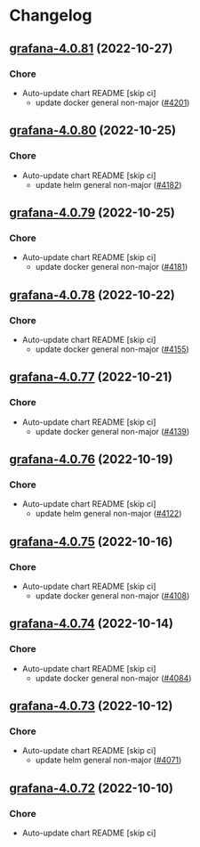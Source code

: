 # Changelog



## [grafana-4.0.81](https://github.com/truecharts/charts/compare/grafana-image-renderer-0.0.32...grafana-4.0.81) (2022-10-27)

### Chore

- Auto-update chart README [skip ci]
  - update docker general non-major ([#4201](https://github.com/truecharts/charts/issues/4201))




## [grafana-4.0.80](https://github.com/truecharts/charts/compare/grafana-4.0.79...grafana-4.0.80) (2022-10-25)

### Chore

- Auto-update chart README [skip ci]
  - update helm general non-major ([#4182](https://github.com/truecharts/charts/issues/4182))




## [grafana-4.0.79](https://github.com/truecharts/charts/compare/grafana-4.0.78...grafana-4.0.79) (2022-10-25)

### Chore

- Auto-update chart README [skip ci]
  - update docker general non-major ([#4181](https://github.com/truecharts/charts/issues/4181))




## [grafana-4.0.78](https://github.com/truecharts/charts/compare/grafana-4.0.77...grafana-4.0.78) (2022-10-22)

### Chore

- Auto-update chart README [skip ci]
  - update docker general non-major ([#4155](https://github.com/truecharts/charts/issues/4155))




## [grafana-4.0.77](https://github.com/truecharts/charts/compare/grafana-image-renderer-0.0.31...grafana-4.0.77) (2022-10-21)

### Chore

- Auto-update chart README [skip ci]
  - update docker general non-major ([#4139](https://github.com/truecharts/charts/issues/4139))




## [grafana-4.0.76](https://github.com/truecharts/charts/compare/grafana-4.0.75...grafana-4.0.76) (2022-10-19)

### Chore

- Auto-update chart README [skip ci]
  - update helm general non-major ([#4122](https://github.com/truecharts/charts/issues/4122))




## [grafana-4.0.75](https://github.com/truecharts/charts/compare/grafana-4.0.74...grafana-4.0.75) (2022-10-16)

### Chore

- Auto-update chart README [skip ci]
  - update docker general non-major ([#4108](https://github.com/truecharts/charts/issues/4108))




## [grafana-4.0.74](https://github.com/truecharts/charts/compare/grafana-image-renderer-0.0.30...grafana-4.0.74) (2022-10-14)

### Chore

- Auto-update chart README [skip ci]
  - update docker general non-major ([#4084](https://github.com/truecharts/charts/issues/4084))




## [grafana-4.0.73](https://github.com/truecharts/charts/compare/grafana-4.0.72...grafana-4.0.73) (2022-10-12)

### Chore

- Auto-update chart README [skip ci]
  - update helm general non-major ([#4071](https://github.com/truecharts/charts/issues/4071))




## [grafana-4.0.72](https://github.com/truecharts/charts/compare/grafana-4.0.71...grafana-4.0.72) (2022-10-10)

### Chore

- Auto-update chart README [skip ci]
